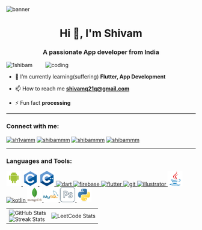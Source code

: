 ![banner](https://github.com/user-attachments/assets/860b529f-d176-4dfa-947a-3b508d45bbc5)
<h1 align="center">Hi 👋, I'm Shivam</h1>
<h3 align="center">A passionate App developer from India</h3>

<img align="right" alt="coding" width="400" src="https://imgs.search.brave.com/51eg5NNe8mX9g5nsUPSvojatQuBe85deckmpEclGwnU/rs:fit:860:0:0:0/g:ce/aHR0cHM6Ly9tZWRp/YTQuZ2lwaHkuY29t/L21lZGlhLzExa0V1/SFNRQVhYaUdRLzIw/MC5naWY_Y2lkPTc5/MGI3NjExOHpoc2V5/MzN5d3J3Zml1YzZ6/N294azZveXA3dzMx/bTBycmR6c2t2OCZl/cD12MV9naWZzX3Nl/YXJjaCZyaWQ9MjAw/LmdpZiZjdD1n.gif">

<p align="left"> <img src="https://komarev.com/ghpvc/?username=1shibam&label=Profile%20views&color=0e75b6&style=flat" alt="1shibam" /> </p>

- 🌱 I’m currently learning(suffering) **Flutter, App Development**

- 📫 How to reach me **shivamq21q@gmail.com**

- ⚡ Fun fact **processing**

---

<h3 align="left">Connect with me:</h3>
<p align="left">
<a href="https://linkedin.com/in/sh1vamm" target="blank"><img align="center" src="https://raw.githubusercontent.com/rahuldkjain/github-profile-readme-generator/master/src/images/icons/Social/linked-in-alt.svg" alt="sh1vamm" height="30" width="40" /></a>
<a href="https://www.leetcode.com/shibammm" target="blank"><img align="center" src="https://raw.githubusercontent.com/rahuldkjain/github-profile-readme-generator/master/src/images/icons/Social/leet-code.svg" alt="shibammm" height="30" width="40" /></a>
<a href="https://www.instagram.com/error.shibam/" target="blank"><img align="center" src="https://raw.githubusercontent.com/rahuldkjain/github-profile-readme-generator/master/src/images/icons/Social/instagram.svg" alt="shibammm" height="30" width="40" /></a>
<a href="https://x.com/shivam_error" target="blank"><img align="center" src="https://raw.githubusercontent.com/rahuldkjain/github-profile-readme-generator/master/src/images/icons/Social/twitter.svg" alt="shibammm" height="30" width="40" /></a>
</p>

---

<h3 align="left">Languages and Tools:</h3>
<p align="left"> 
<a href="https://developer.android.com" target="_blank" rel="noreferrer"> <img src="https://raw.githubusercontent.com/devicons/devicon/master/icons/android/android-original-wordmark.svg" alt="android" width="40" height="40"/> </a> 
<a href="https://www.cprogramming.com/" target="_blank" rel="noreferrer"> <img src="https://raw.githubusercontent.com/devicons/devicon/master/icons/c/c-original.svg" alt="c" width="40" height="40"/> </a> 
<a href="https://www.w3schools.com/cpp/" target="_blank" rel="noreferrer"> <img src="https://raw.githubusercontent.com/devicons/devicon/master/icons/cplusplus/cplusplus-original.svg" alt="cplusplus" width="40" height="40"/> </a> 
<a href="https://dart.dev" target="_blank" rel="noreferrer"> <img src="https://www.vectorlogo.zone/logos/dartlang/dartlang-icon.svg" alt="dart" width="40" height="40"/> </a> 
<a href="https://firebase.google.com/" target="_blank" rel="noreferrer"> <img src="https://www.vectorlogo.zone/logos/firebase/firebase-icon.svg" alt="firebase" width="40" height="40"/> </a> 
<a href="https://flutter.dev" target="_blank" rel="noreferrer"> <img src="https://www.vectorlogo.zone/logos/flutterio/flutterio-icon.svg" alt="flutter" width="40" height="40"/> </a> 
<a href="https://git-scm.com/" target="_blank" rel="noreferrer"> <img src="https://www.vectorlogo.zone/logos/git-scm/git-scm-icon.svg" alt="git" width="40" height="40"/> </a> 
<a href="https://www.adobe.com/in/products/illustrator.html" target="_blank" rel="noreferrer"> <img src="https://www.vectorlogo.zone/logos/adobe_illustrator/adobe_illustrator-icon.svg" alt="illustrator" width="40" height="40"/> </a> 
<a href="https://www.java.com" target="_blank" rel="noreferrer"> <img src="https://raw.githubusercontent.com/devicons/devicon/master/icons/java/java-original.svg" alt="java" width="40" height="40"/> </a> 
<a href="https://kotlinlang.org" target="_blank" rel="noreferrer"> <img src="https://www.vectorlogo.zone/logos/kotlinlang/kotlinlang-icon.svg" alt="kotlin" width="40" height="40"/> </a> 
<a href="https://www.mongodb.com/" target="_blank" rel="noreferrer"> <img src="https://raw.githubusercontent.com/devicons/devicon/master/icons/mongodb/mongodb-original-wordmark.svg" alt="mongodb" width="40" height="40"/> </a> 
<a href="https://www.mysql.com/" target="_blank" rel="noreferrer"> <img src="https://raw.githubusercontent.com/devicons/devicon/master/icons/mysql/mysql-original-wordmark.svg" alt="mysql" width="40" height="40"/> </a> 
<a href="https://www.photoshop.com/en" target="_blank" rel="noreferrer"> <img src="https://raw.githubusercontent.com/devicons/devicon/master/icons/photoshop/photoshop-line.svg" alt="photoshop" width="40" height="40"/> </a> 
<a href="https://www.python.org" target="_blank" rel="noreferrer"> <img src="https://raw.githubusercontent.com/devicons/devicon/master/icons/python/python-original.svg" alt="python" width="40" height="40"/> </a> 
<table align="center">
  <tr>
    <td>
      <img src="https://github-readme-stats.vercel.app/api?username=1shibam&show_icons=true&locale=en" alt="GitHub Stats" height="180px"/>
      <br>
      <img src="https://github-readme-streak-stats.herokuapp.com/?user=1shibam&" alt="Streak Stats" height="180px"/>
    </td>
    <td>
      <img src="https://leetcard.jacoblin.cool/shibammm?ext=activity" alt="LeetCode Stats" height="360px"/>
    </td>
  </tr>
</table>
